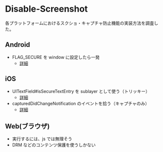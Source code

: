 # Disable-Screenshot

各プラットフォームにおけるスクショ・キャプチャ防止機能の実装方法を調査した。

## Android

- FLAG_SECURE を window に設定したら一発
  - [詳細](./android/)

## iOS

- UITextField#isSecureTextEntry を sublayer として使う（トリッキー）
  - [詳細](./SecureStoryBoard/)
- capturedDidChangeNotification のイベントを拾う（キャプチャのみ）
  - [詳細](./SecureSwiftUI/)

## Web(ブラウザ)

- 実行するには、js では無理そう
- DRM などのコンテンツ保護を使うしかない
